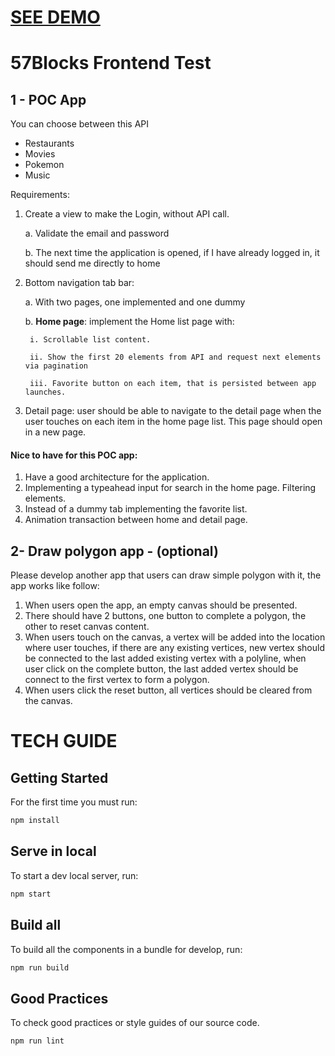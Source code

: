 
# [SEE DEMO](https://idcuadro82.github.io/57blocks-test/)

# 57Blocks Frontend Test

## 1 - POC App
You can choose between this API

- Restaurants
- Movies
- Pokemon
- Music

Requirements:
1. Create a view to make the Login, without API call.

    a. Validate the email and password

    b. The next time the application is opened, if I have already logged in, it should send me directly to home

2. Bottom navigation tab bar:

    a. With two pages, one implemented and one dummy

    b. **Home page**: implement the Home list page with:

        i. Scrollable list content.

        ii. Show the first 20 elements from API and request next elements via pagination

        iii. Favorite button on each item, that is persisted between app launches.

3. Detail page: user should be able to navigate to the detail page when the user touches on each item in the home page list.
This page should open in a new page.

#### Nice to have for this POC app:

1. Have a good architecture for the application.
2. Implementing a typeahead input for search in the home page. Filtering elements.
3. Instead of a dummy tab implementing the favorite list.
4. Animation transaction between home and detail page.

## 2- Draw polygon app - (optional)

Please develop another app that users can draw simple polygon with it, the app works like
follow:

1. When users open the app, an empty canvas should be presented.
2. There should have 2 buttons, one button to complete a polygon, the other to reset canvas content.
3. When users touch on the canvas, a vertex will be added into the location where user touches, if there are any existing vertices,
new vertex should be connected to the last added existing vertex with a polyline, when user click on the complete button,
the last added vertex should be connect to the first vertex to form a polygon.
4. When users click the reset button, all vertices should be cleared from the canvas.

# TECH GUIDE

## Getting Started

For the first time you must run:

```bash
npm install
```

## Serve in local

To start a dev local server, run:

```bash
npm start
```

## Build all

To build all the components in a bundle for develop, run:

```bash
npm run build
```

## Good Practices

To check good practices or style guides of our source code.

```bash
npm run lint
```
